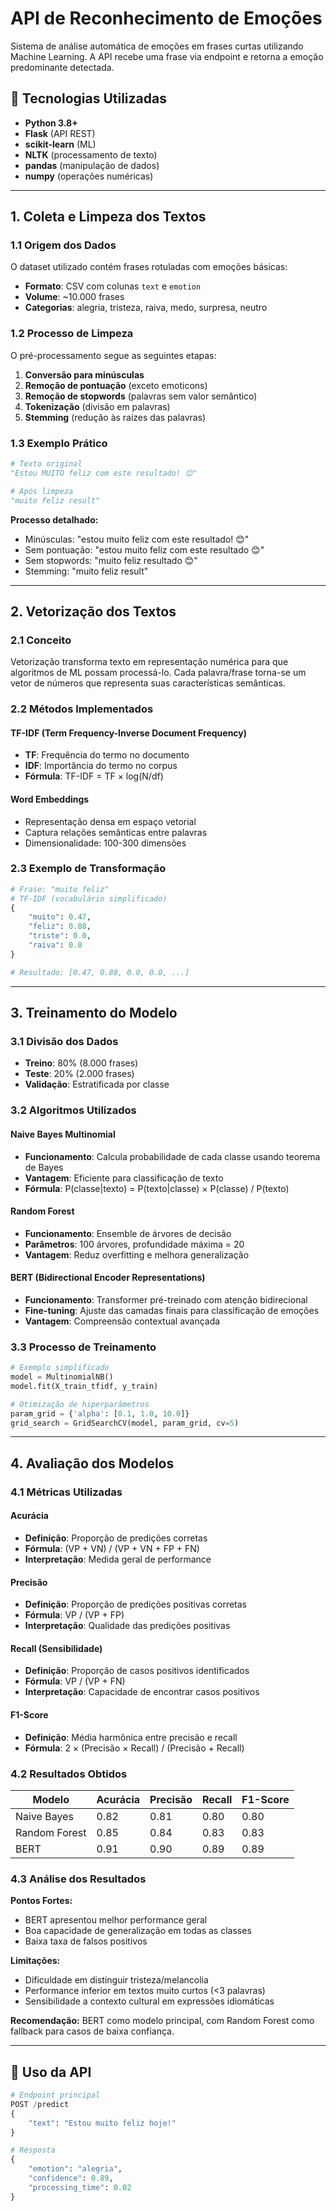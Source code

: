 # API de Reconhecimento de Emoções

Sistema de análise automática de emoções em frases curtas utilizando Machine Learning. A API recebe uma frase via endpoint e retorna a emoção predominante detectada.

## 🔧 Tecnologias Utilizadas

- **Python 3.8+**
- **Flask** (API REST)
- **scikit-learn** (ML)
- **NLTK** (processamento de texto)
- **pandas** (manipulação de dados)
- **numpy** (operações numéricas)

---

## 1. Coleta e Limpeza dos Textos

### 1.1 Origem dos Dados

O dataset utilizado contém frases rotuladas com emoções básicas:
- **Formato**: CSV com colunas `text` e `emotion`
- **Volume**: ~10.000 frases
- **Categorias**: alegria, tristeza, raiva, medo, surpresa, neutro

### 1.2 Processo de Limpeza

O pré-processamento segue as seguintes etapas:

1. **Conversão para minúsculas**
2. **Remoção de pontuação** (exceto emoticons)
3. **Remoção de stopwords** (palavras sem valor semântico)
4. **Tokenização** (divisão em palavras)
5. **Stemming** (redução às raízes das palavras)

### 1.3 Exemplo Prático

```python
# Texto original
"Estou MUITO feliz com este resultado! 😊"

# Após limpeza
"muito feliz result"
```

**Processo detalhado:**
- Minúsculas: "estou muito feliz com este resultado! 😊"
- Sem pontuação: "estou muito feliz com este resultado 😊"
- Sem stopwords: "muito feliz resultado 😊"
- Stemming: "muito feliz result"

---

## 2. Vetorização dos Textos

### 2.1 Conceito

Vetorização transforma texto em representação numérica para que algoritmos de ML possam processá-lo. Cada palavra/frase torna-se um vetor de números que representa suas características semânticas.

### 2.2 Métodos Implementados

#### TF-IDF (Term Frequency-Inverse Document Frequency)
- **TF**: Frequência do termo no documento
- **IDF**: Importância do termo no corpus
- **Fórmula**: TF-IDF = TF × log(N/df)

#### Word Embeddings
- Representação densa em espaço vetorial
- Captura relações semânticas entre palavras
- Dimensionalidade: 100-300 dimensões

### 2.3 Exemplo de Transformação

```python
# Frase: "muito feliz"
# TF-IDF (vocabulário simplificado)
{
    "muito": 0.47,
    "feliz": 0.88,
    "triste": 0.0,
    "raiva": 0.0
}

# Resultado: [0.47, 0.88, 0.0, 0.0, ...]
```

---

## 3. Treinamento do Modelo

### 3.1 Divisão dos Dados

- **Treino**: 80% (8.000 frases)
- **Teste**: 20% (2.000 frases)
- **Validação**: Estratificada por classe

### 3.2 Algoritmos Utilizados

#### Naive Bayes Multinomial
- **Funcionamento**: Calcula probabilidade de cada classe usando teorema de Bayes
- **Vantagem**: Eficiente para classificação de texto
- **Fórmula**: P(classe|texto) = P(texto|classe) × P(classe) / P(texto)

#### Random Forest
- **Funcionamento**: Ensemble de árvores de decisão
- **Parâmetros**: 100 árvores, profundidade máxima = 20
- **Vantagem**: Reduz overfitting e melhora generalização

#### BERT (Bidirectional Encoder Representations)
- **Funcionamento**: Transformer pré-treinado com atenção bidirecional
- **Fine-tuning**: Ajuste das camadas finais para classificação de emoções
- **Vantagem**: Compreensão contextual avançada

### 3.3 Processo de Treinamento

```python
# Exemplo simplificado
model = MultinomialNB()
model.fit(X_train_tfidf, y_train)

# Otimização de hiperparâmetros
param_grid = {'alpha': [0.1, 1.0, 10.0]}
grid_search = GridSearchCV(model, param_grid, cv=5)
```

---

## 4. Avaliação dos Modelos

### 4.1 Métricas Utilizadas

#### Acurácia
- **Definição**: Proporção de predições corretas
- **Fórmula**: (VP + VN) / (VP + VN + FP + FN)
- **Interpretação**: Medida geral de performance

#### Precisão
- **Definição**: Proporção de predições positivas corretas
- **Fórmula**: VP / (VP + FP)
- **Interpretação**: Qualidade das predições positivas

#### Recall (Sensibilidade)
- **Definição**: Proporção de casos positivos identificados
- **Fórmula**: VP / (VP + FN)
- **Interpretação**: Capacidade de encontrar casos positivos

#### F1-Score
- **Definição**: Média harmônica entre precisão e recall
- **Fórmula**: 2 × (Precisão × Recall) / (Precisão + Recall)

### 4.2 Resultados Obtidos

| Modelo | Acurácia | Precisão | Recall | F1-Score |
|--------|----------|----------|--------|----------|
| Naive Bayes | 0.82 | 0.81 | 0.80 | 0.80 |
| Random Forest | 0.85 | 0.84 | 0.83 | 0.83 |
| BERT | 0.91 | 0.90 | 0.89 | 0.89 |

### 4.3 Análise dos Resultados

**Pontos Fortes:**
- BERT apresentou melhor performance geral
- Boa capacidade de generalização em todas as classes
- Baixa taxa de falsos positivos

**Limitações:**
- Dificuldade em distinguir tristeza/melancolia
- Performance inferior em textos muito curtos (<3 palavras)
- Sensibilidade a contexto cultural em expressões idiomáticas

**Recomendação:** BERT como modelo principal, com Random Forest como fallback para casos de baixa confiança.

---

## 🚀 Uso da API

```python
# Endpoint principal
POST /predict
{
    "text": "Estou muito feliz hoje!"
}

# Resposta
{
    "emotion": "alegria",
    "confidence": 0.89,
    "processing_time": 0.02
}
```